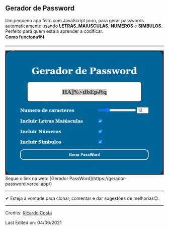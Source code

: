 ##  Gerador de Password 
Um pequeno app feito com JavaScript puro, para gerar passwords automaticamente usando <b>LETRAS_MAIUSCULAS</b>, <b>NUMEROS</b> e <b>SIMBULOS</b>.
Perfeito para quem está a aprender a codificar. <br>
****Como funciona⚒⬇️****
<hr>
<img src="https://github.com/Ricardo-Robot/Gerador_Password/blob/master/github/gerarpass.gif">
<br>
Segue o link na web: [Gerador PassWord](https://gerador-password.vercel.app/)
<hr>
✔ Esteja à vontade para clonar, comentar e dar sugestões de melhorias😉. <br>

-----
Credits: [Ricardo Costa](https://github.com/Ricardo-Robot)

Last Edited on: 04/06/2021

